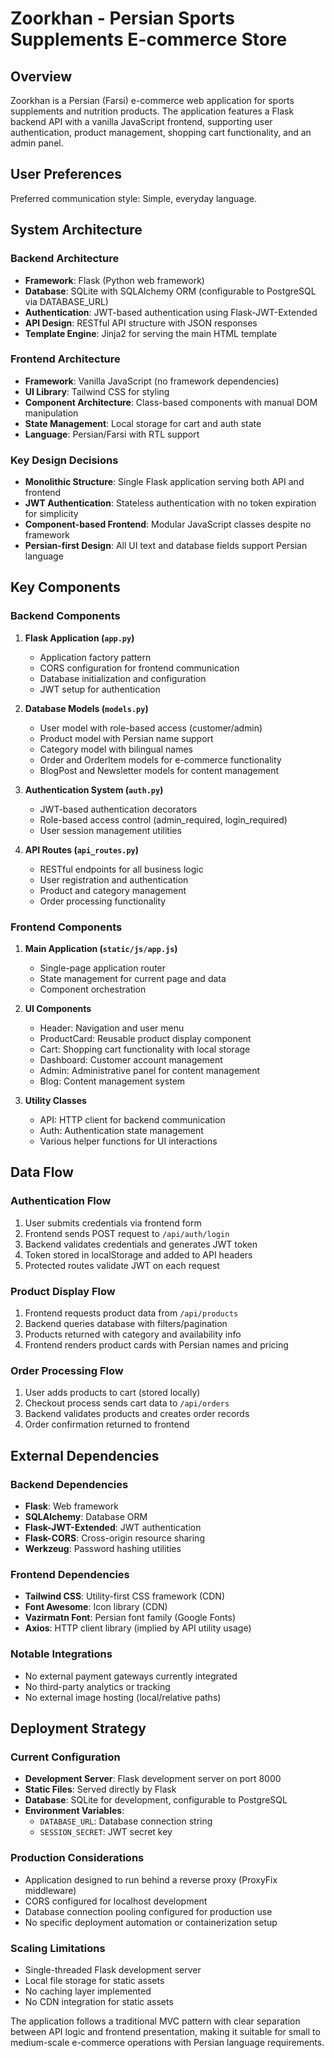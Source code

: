# Zoorkhan - Persian Sports Supplements E-commerce Store

## Overview

Zoorkhan is a Persian (Farsi) e-commerce web application for sports supplements and nutrition products. The application features a Flask backend API with a vanilla JavaScript frontend, supporting user authentication, product management, shopping cart functionality, and an admin panel.

## User Preferences

Preferred communication style: Simple, everyday language.

## System Architecture

### Backend Architecture
- **Framework**: Flask (Python web framework)
- **Database**: SQLite with SQLAlchemy ORM (configurable to PostgreSQL via DATABASE_URL)
- **Authentication**: JWT-based authentication using Flask-JWT-Extended
- **API Design**: RESTful API structure with JSON responses
- **Template Engine**: Jinja2 for serving the main HTML template

### Frontend Architecture
- **Framework**: Vanilla JavaScript (no framework dependencies)
- **UI Library**: Tailwind CSS for styling
- **Component Architecture**: Class-based components with manual DOM manipulation
- **State Management**: Local storage for cart and auth state
- **Language**: Persian/Farsi with RTL support

### Key Design Decisions
- **Monolithic Structure**: Single Flask application serving both API and frontend
- **JWT Authentication**: Stateless authentication with no token expiration for simplicity
- **Component-based Frontend**: Modular JavaScript classes despite no framework
- **Persian-first Design**: All UI text and database fields support Persian language

## Key Components

### Backend Components

1. **Flask Application (`app.py`)**
   - Application factory pattern
   - CORS configuration for frontend communication
   - Database initialization and configuration
   - JWT setup for authentication

2. **Database Models (`models.py`)**
   - User model with role-based access (customer/admin)
   - Product model with Persian name support
   - Category model with bilingual names
   - Order and OrderItem models for e-commerce functionality
   - BlogPost and Newsletter models for content management

3. **Authentication System (`auth.py`)**
   - JWT-based authentication decorators
   - Role-based access control (admin_required, login_required)
   - User session management utilities

4. **API Routes (`api_routes.py`)**
   - RESTful endpoints for all business logic
   - User registration and authentication
   - Product and category management
   - Order processing functionality

### Frontend Components

1. **Main Application (`static/js/app.js`)**
   - Single-page application router
   - State management for current page and data
   - Component orchestration

2. **UI Components**
   - Header: Navigation and user menu
   - ProductCard: Reusable product display component
   - Cart: Shopping cart functionality with local storage
   - Dashboard: Customer account management
   - Admin: Administrative panel for content management
   - Blog: Content management system

3. **Utility Classes**
   - API: HTTP client for backend communication
   - Auth: Authentication state management
   - Various helper functions for UI interactions

## Data Flow

### Authentication Flow
1. User submits credentials via frontend form
2. Frontend sends POST request to `/api/auth/login`
3. Backend validates credentials and generates JWT token
4. Token stored in localStorage and added to API headers
5. Protected routes validate JWT on each request

### Product Display Flow
1. Frontend requests product data from `/api/products`
2. Backend queries database with filters/pagination
3. Products returned with category and availability info
4. Frontend renders product cards with Persian names and pricing

### Order Processing Flow
1. User adds products to cart (stored locally)
2. Checkout process sends cart data to `/api/orders`
3. Backend validates products and creates order records
4. Order confirmation returned to frontend

## External Dependencies

### Backend Dependencies
- **Flask**: Web framework
- **SQLAlchemy**: Database ORM
- **Flask-JWT-Extended**: JWT authentication
- **Flask-CORS**: Cross-origin resource sharing
- **Werkzeug**: Password hashing utilities

### Frontend Dependencies
- **Tailwind CSS**: Utility-first CSS framework (CDN)
- **Font Awesome**: Icon library (CDN)
- **Vazirmatn Font**: Persian font family (Google Fonts)
- **Axios**: HTTP client library (implied by API utility usage)

### Notable Integrations
- No external payment gateways currently integrated
- No third-party analytics or tracking
- No external image hosting (local/relative paths)

## Deployment Strategy

### Current Configuration
- **Development Server**: Flask development server on port 8000
- **Static Files**: Served directly by Flask
- **Database**: SQLite for development, configurable to PostgreSQL
- **Environment Variables**: 
  - `DATABASE_URL`: Database connection string
  - `SESSION_SECRET`: JWT secret key

### Production Considerations
- Application designed to run behind a reverse proxy (ProxyFix middleware)
- CORS configured for localhost development
- Database connection pooling configured for production use
- No specific deployment automation or containerization setup

### Scaling Limitations
- Single-threaded Flask development server
- Local file storage for static assets
- No caching layer implemented
- No CDN integration for static assets

The application follows a traditional MVC pattern with clear separation between API logic and frontend presentation, making it suitable for small to medium-scale e-commerce operations with Persian language requirements.